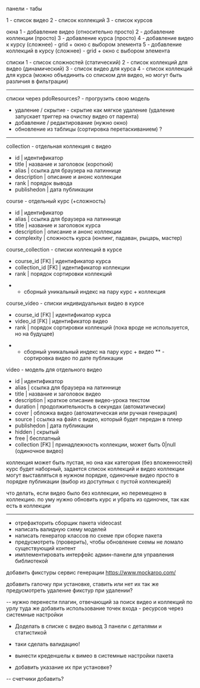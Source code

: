 панели - табы

1 - список видео
2 - список коллекций
3 - список курсов

окна
1 - добавление видео (относительно просто)
2 - добавление коллекции (просто)
3 - добавление курса (просто)
4 - добавление видео к курсу (сложнее) - grid + окно с выбором элемента
5 - добавление коллекций в курсу (сложнее) - grid + окно с выбором элемента

списки
1 - список сложностей (статический)
2 - список коллекций для видео (динамический)
3 - список видео для курса
4 - список коллекций для курса (можно объединить со списком для видео, но могут быть различия в фильтрации)

-----------------

списки через pdoResources? - прогрузить свою модель

- удаление / скрытие - скрытие как мягкое удаление (удаление запускает триггер на очистку видео от парента)
- добавление / редактирование (нужно окно)
- обновление из таблицы (сортировка перетаскиванием) ?

--------------------

collection - отдельная коллекция с видео
- id | идентификатор
- title | название и заголовок (короткий)
- alias | ссылка для браузера на латиннице
- description | описание и анонс коллекции
- rank | порядок вывода
- publishedon | дата публикации

course - отдельный курс (+сложность)
- id | идентификатор
- alias | ссылка для браузера на латиннице
- title | название и заголовок курса
- description | описание и анонс коллекции
- complexity | сложность курса (юнлинг, падаван, рыцарь, мастер)

course_collection - списки коллекций в курсе
- course_id [FK] | идентификатор курса
- collection_id [FK] | идентификатор коллекции
- rank | порядок сортировки коллекций
* - сборный уникальный индекс на пару курс + коллекция

course_video - списки индивидуальных видео в курсе
- course_id [FK] | идентификатор курса
- video_id [FK] | идентификатор видео
- rank | порядок сортировки коллекций (пока вроде не используется, но на будущее)
* - сборный уникальный индекс на пару курс + видео
** - сортировка видео по дате публикации

video - модель для отдельного видео
- id | идентификатор
- alias | ссылка для браузера на латиннице
- title | название и заголовок видео
- description | краткое описание видео-урока текстом
- duration | продолжительность в секундах (автоматически)
- cover | обложка видео (автоматическая или ручная генерация)
- source | ссылка на файл с видео, который будет передан в плеер
- publishedon | дата публикации
- hidden | скрытый
- free | бесплатный
- collection [FK] | принадлежность коллекции, может быть 0|null (одиночное видео)


коллекция может быть пустая, но она как категория (без вложенностей)
курс будет наборный, задается список коллекций и видео
коллекции могут выставляться в нужном порядке, одиночные видео просто в порядке публикации (выбор из доступных с пустой коллекцией)

что делать, если видео было без коллекции, но перемещено в коллекцию. по уму нужно обновить курс и убрать из одиночек, так как есть в коллекции

----------------------------

- отрефакторить сборщик пакета videocast
- написать валидную схему моделей
- написать генератор классов по схеме при сборке пакета
- предусмотреть (проверить), чтобы обновление схемы не ломало существующий контент
- имплементировать интерфейс админ-панели для управления библиотекой


добавить фикстуры 
сервис генерации https://www.mockaroo.com/

добавить галочку при установке, ставить или нет их
так же предусмотреть удаление фикстур при удалении?



-- нужно перенести плагин, отвечающий за поиск видео и коллекций по урлу
 туда же добавить использование точек входа - ресурсов через системные настройки
 
- Доделать в списке с видео вывод 3 панели с деталями и статистикой

- таки сделать валидацию!

- вынести креденшелы к вимео в системные настройки пакета

- добавить указание их при установке?


-- счетчики добавить?

